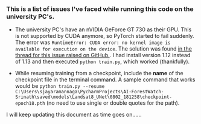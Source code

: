### This is a list of issues I've faced while running this code on the university PC's.
- The university PC's have an nVIDIA GeForce GT 730 as their GPU. This is not supported by CUDA anymore, so PyTorch started to fail suddenly. The error was `RuntimeError: CUDA error: no kernel image is available for execution on the device`. The solution was found [in the thread for this issue raised on GitHub.](https://github.com/pytorch/pytorch/issues/31285). I had install version 1.12 instead of 1.13 and then executed `python train.py`, which worked (thankfully).

- While resuming training from a checkpoint, include the **name** of the checkpoint file in the terminal command. A sample command that works would be `python train.py --resume C:\Users\sjayaramannaga\PycharmProjects\AI-ForestWatch-Srinath\saved\models\Landsat8_UNet\0802_181258\checkpoint-epoch18.pth` (no need to use single or double quotes for the path).


I will keep updating this document as time goes on......
